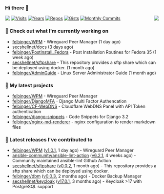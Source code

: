 ### Hi there 👋

<img align="left" src="https://github-readme-stats.vercel.app/api?username=felbinger&theme=dark">
<img align="right" src="https://github-readme-stats.vercel.app/api/top-langs/?username=felbinger&theme=dark">

[![Visits](https://badges.pufler.dev/visits/felbinger/felbinger?style=flat-square&color=black&logo=github)](https://github.com/felbinger)
[![Years](https://badges.pufler.dev/years/felbinger?style=flat-square&color=black&logo=github)](https://github.com/felbinger)
[![Repos](https://badges.pufler.dev/repos/felbinger?style=flat-square&color=black&logo=github)](https://github.com/felbinger?tab=repositories)
[![Gists](https://badges.pufler.dev/gists/felbinger?style=flat-square&color=black&logo=github)](https://gist.github.com/felbinger)
[![Monthly Commits](https://badges.pufler.dev/commits/monthly/felbinger?style=flat-square&color=black&logo=github)](https://github.com/felbinger)

### :construction_worker: Check out what I'm currently working on

- [felbinger/WPM](https://github.com/felbinger/WPM) - Wireguard Peer Manager (1 day ago)
- [secshellnet/docs](https://github.com/secshellnet/docs) (3 days ago)
- [felbinger/PostInstall_Fedora](https://github.com/felbinger/PostInstall_Fedora) - Post Installation Routines for Fedora 35 (1 week ago)
- [secshellnet/sftpshare](https://github.com/secshellnet/sftpshare) - This repository provides a sftp share which can be deployed using docker. (1 month ago)
- [felbinger/AdminGuide](https://github.com/felbinger/AdminGuide) - Linux Server Administrator Guide (1 month ago)

### :seedling: My latest projects

- [felbinger/WPM](https://github.com/felbinger/WPM) - Wireguard Peer Manager
- [felbinger/DjangoMFA](https://github.com/felbinger/DjangoMFA) - Django Multi Factor Authencation
- [felbinger/CF-WebDNS](https://github.com/felbinger/CF-WebDNS) - Cloudflare WebDNS Panel with API Token authentication
- [felbinger/django-snippets](https://github.com/felbinger/django-snippets) - Code Snippets for Django 3.2
- [felbinger/nginx-md-renderer](https://github.com/felbinger/nginx-md-renderer) - nginx configuration to render markdown files

### :telescope: Latest releases I've contributed to

- [felbinger/WPM](https://github.com/felbinger/WPM) ([v1.0.1](https://github.com/felbinger/WPM/releases/tag/v1.0.1), 1 day ago) - Wireguard Peer Manager
- [ansible-community/ansible-lint-action](https://github.com/ansible-community/ansible-lint-action) ([v6.2.1](https://github.com/ansible-community/ansible-lint-action/releases/tag/v6.2.1), 4 weeks ago) - Community maintained ansible-lint Github Action
- [secshellnet/sftpshare](https://github.com/secshellnet/sftpshare) ([v0.0.2](https://github.com/secshellnet/sftpshare/releases/tag/v0.0.2), 1 month ago) - This repository provides a sftp share which can be deployed using docker.
- [felbinger/dbm](https://github.com/felbinger/dbm) ([v0.0.3](https://github.com/felbinger/dbm/releases/tag/v0.0.3), 2 months ago) - Docker Backup Manager
- [secshellnet/keycloak](https://github.com/secshellnet/keycloak) ([v17.0.1](https://github.com/secshellnet/keycloak/releases/tag/v17.0.1), 3 months ago) - Keycloak &gt;17 with PostgreSQL support
